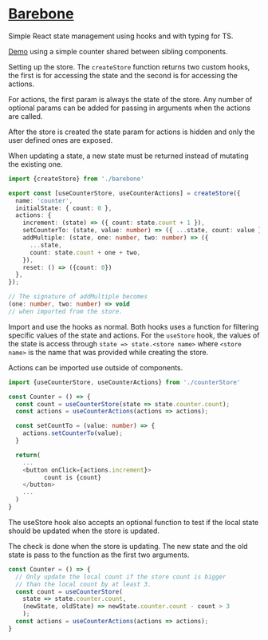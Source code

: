 # [Barebone](src/barebone)
Simple React state management using hooks and with typing for TS.

[Demo](https://seegg.github.io/Barebone-state-management/) using
a simple counter shared between sibling components.


Setting up the store. The `createStore` function returns two custom
hooks, the first is for accessing the state and the second is for
accessing the actions. 

For actions, the first param is always the state of the store. Any
number of optional params can be added for passing in arguments
when the actions are called.

After the store is created the state param for actions is hidden and
only the user defined ones are exposed.

When updating a state, a new state must be returned instead of mutating
the existing one.

```ts
import {createStore} from './barebone'

export const [useCounterStore, useCounterActions] = createStore({
  name: 'counter',
  initialState: { count: 0 },
  actions: {
    increment: (state) => ({ count: state.count + 1 }),
    setCounterTo: (state, value: number) => ({ ...state, count: value }),
    addMultiple: (state, one: number, two: number) => ({
      ...state,
      count: state.count + one + two,
    }),
    reset: () => ({count: 0})
  },
});

// The signature of addMultiple becomes
(one: number, two: number) => void
// when imported from the store.
```

Import and use the hooks as normal. Both hooks uses a function
for filtering specific values of the state and actions. For the 
`useStore` hook, the values of the state is access through
`state => state.<store name>` where `<store name>` is the name that
was provided while creating the store.

Actions can be imported use outside of components.
```ts
import {useCounterStore, useCounterActions} from './counterStore'

const Counter = () => {
  const count = useCounterStore(state => state.counter.count);
  const actions = useCounterActions(actions => actions);

  const setCountTo = (value: number) => {
    actions.setCounterTo(value);
  }

  return(
    ...
    <button onClick={actions.increment}>
          count is {count}
    </button>
    ...
  )
}

```

The useStore hook also accepts an optional function to test if
the local state should be updated when the store is updated.

The check is done when the store is updating. The new state and
the old state is pass to the function as the first two arguments.

```ts
const Counter = () => {
  // Only update the local count if the store count is bigger
  // than the local count by at least 3.
  const count = useCounterStore(
    state => state.counter.count,
    (newState, oldState) => newState.counter.count - count > 3
    );
  const actions = useCounterActions(actions => actions);
}

```


